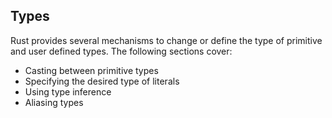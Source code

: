 ## Types
Rust provides several mechanisms to change or define the type of primitive and user defined types. The following sections cover:

- Casting between primitive types
- Specifying the desired type of literals
- Using type inference
- Aliasing types